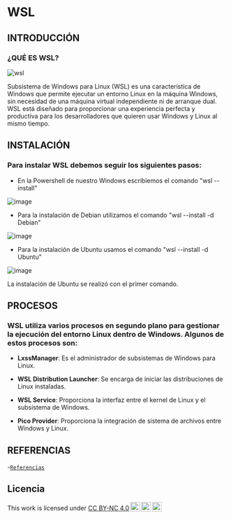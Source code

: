 
# WSL
## INTRODUCCIÓN

### ¿QUÉ ES WSL?

![wsl](https://github.com/BeaLama/SWL/assets/148747089/e32cecc8-9bc3-4cdf-a674-b9c6cb2b9ce6)

Subsistema de Windows para Linux (WSL) es una característica de Windows que permite ejecutar un entorno Linux en la máquina Windows, sin necesidad de una máquina virtual independiente ni de arranque dual. WSL está diseñado para proporcionar una experiencia perfecta y productiva para los desarrolladores que quieren usar Windows y Linux al mismo tiempo.

## INSTALACIÓN

### Para instalar WSL debemos seguir los siguientes pasos:
* En la Powershell de nuestro Windows escribiemos el comando "wsl --install"

![image](https://github.com/BeaLama/SWL/assets/148747089/abfc1eab-cfee-492f-bd4e-cfcd563a941a)

* Para la instalación de Debian utilizamos el comando "wsl --install -d Debian"

![image](https://github.com/BeaLama/SWL/assets/148747089/5810e69c-3a4b-4cbf-88fb-eaee5d092902)

* Para la instalación de Ubuntu usamos el comando "wsl --install -d Ubuntu"

![image](https://github.com/BeaLama/SWL/assets/148747089/33191236-8fa3-414a-bc25-1152898ade6e)

La instalación de Ubuntu se realizó con el primer comando.

## PROCESOS

### WSL utiliza varios procesos en segundo plano para gestionar la ejecución del entorno Linux dentro de Windows. Algunos de estos procesos son:

* **LxssManager**: Es el administrador de subsistemas de Windows para Linux.

* **WSL Distribution Launcher**: Se encarga de iniciar las distribuciones de Linux instaladas.

* **WSL Service**: Proporciona la interfaz entre el kernel de Linux y el subsistema de Windows.

* **Pico Provider**: Proporciona la integración de sistema de archivos entre Windows y Linux.

    
## REFERENCIAS

-[`Referencias`](WSL/referencias.md)



## Licencia
<p xmlns:cc="http://creativecommons.org/ns#" >This work is licensed under <a href="http://creativecommons.org/licenses/by-nc/4.0/?ref=chooser-v1" target="_blank" rel="license noopener noreferrer" style="display:inline-block;">CC BY-NC 4.0<img style="height:22px!important;margin-left:3px;vertical-align:text-bottom;" src="https://mirrors.creativecommons.org/presskit/icons/cc.svg?ref=chooser-v1"><img style="height:22px!important;margin-left:3px;vertical-align:text-bottom;" src="https://mirrors.creativecommons.org/presskit/icons/by.svg?ref=chooser-v1"><img style="height:22px!important;margin-left:3px;vertical-align:text-bottom;" src="https://mirrors.creativecommons.org/presskit/icons/nc.svg?ref=chooser-v1"></a></p>
